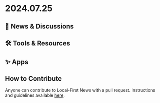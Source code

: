 # 2024.07.25

## 📰 News & Discussions 


## 🛠️ Tools & Resources


## ✨ Apps


## How to Contribute
Anyone can contribute to Local-First News with a pull request. Instructions and guidelines available [here](https://github.com/localfirstnews/localfirstnews).
